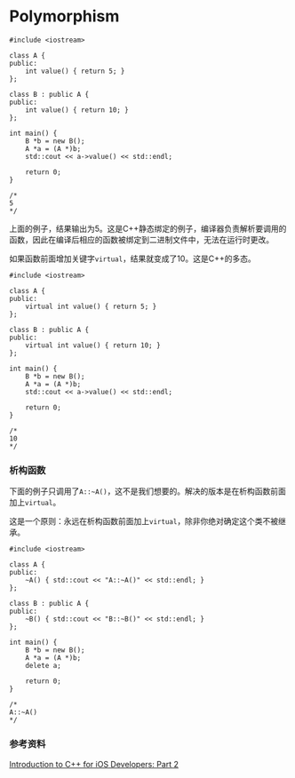 # Polymorphism

```
#include <iostream>

class A {
public:
	int value() { return 5; }
};

class B : public A {
public:
	int value() { return 10; }
};

int main() {
	B *b = new B();
	A *a = (A *)b;
	std::cout << a->value() << std::endl;

	return 0;
}

/*
5
*/
```

上面的例子，结果输出为5。这是C++静态绑定的例子，编译器负责解析要调用的函数，因此在编译后相应的函数被绑定到二进制文件中，无法在运行时更改。

如果函数前面增加关键字`virtual`，结果就变成了10。这是C++的多态。

```
#include <iostream>

class A {
public:
	virtual int value() { return 5; }
};

class B : public A {
public:
	virtual int value() { return 10; }
};

int main() {
	B *b = new B();
	A *a = (A *)b;
	std::cout << a->value() << std::endl;

	return 0;
}

/*
10
*/
```

### 析构函数

下面的例子只调用了`A::~A()`，这不是我们想要的。解决的版本是在析构函数前面加上`virtual`。

这是一个原则：永远在析构函数前面加上`virtual`，除非你绝对确定这个类不被继承。


```
#include <iostream>

class A {
public:
	~A() { std::cout << "A::~A()" << std::endl; }
};

class B : public A {
public:
	~B() { std::cout << "B::~B()" << std::endl; }
};

int main() {
	B *b = new B();
	A *a = (A *)b;
	delete a;

	return 0;
}

/*
A::~A()
*/
```

### 参考资料

[Introduction to C++ for iOS Developers: Part 2](https://www.raywenderlich.com/2483-introduction-to-c-for-ios-developers-part-2)